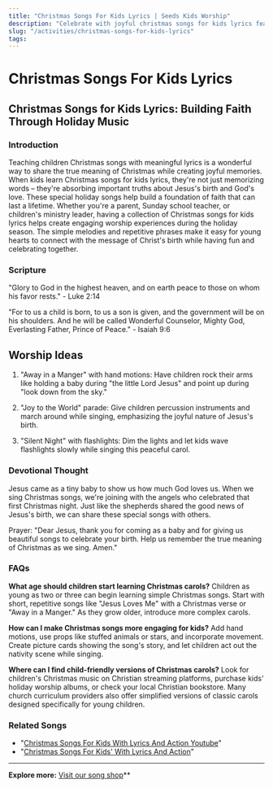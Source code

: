 ```yaml
---
title: "Christmas Songs For Kids Lyrics | Seeds Kids Worship"
description: "Celebrate with joyful christmas songs for kids lyrics featuring biblical Christmas themes. Holiday worship music for children and families."
slug: "/activities/christmas-songs-for-kids-lyrics"
tags:
---
```


# Christmas Songs For Kids Lyrics

## Christmas Songs for Kids Lyrics: Building Faith Through Holiday Music

### Introduction
Teaching children Christmas songs with meaningful lyrics is a wonderful way to share the true meaning of Christmas while creating joyful memories. When kids learn Christmas songs for kids lyrics, they're not just memorizing words – they're absorbing important truths about Jesus's birth and God's love. These special holiday songs help build a foundation of faith that can last a lifetime. Whether you're a parent, Sunday school teacher, or children's ministry leader, having a collection of Christmas songs for kids lyrics helps create engaging worship experiences during the holiday season. The simple melodies and repetitive phrases make it easy for young hearts to connect with the message of Christ's birth while having fun and celebrating together.

### Scripture
"Glory to God in the highest heaven, and on earth peace to those on whom his favor rests." - Luke 2:14

"For to us a child is born, to us a son is given, and the government will be on his shoulders. And he will be called Wonderful Counselor, Mighty God, Everlasting Father, Prince of Peace." - Isaiah 9:6

## Worship Ideas
1. "Away in a Manger" with hand motions: Have children rock their arms like holding a baby during "the little Lord Jesus" and point up during "look down from the sky."

2. "Joy to the World" parade: Give children percussion instruments and march around while singing, emphasizing the joyful nature of Jesus's birth.

3. "Silent Night" with flashlights: Dim the lights and let kids wave flashlights slowly while singing this peaceful carol.

### Devotional Thought
Jesus came as a tiny baby to show us how much God loves us. When we sing Christmas songs, we're joining with the angels who celebrated that first Christmas night. Just like the shepherds shared the good news of Jesus's birth, we can share these special songs with others.

Prayer: "Dear Jesus, thank you for coming as a baby and for giving us beautiful songs to celebrate your birth. Help us remember the true meaning of Christmas as we sing. Amen."

### FAQs
**What age should children start learning Christmas carols?**
Children as young as two or three can begin learning simple Christmas songs. Start with short, repetitive songs like "Jesus Loves Me" with a Christmas verse or "Away in a Manger." As they grow older, introduce more complex carols.

**How can I make Christmas songs more engaging for kids?**
Add hand motions, use props like stuffed animals or stars, and incorporate movement. Create picture cards showing the song's story, and let children act out the nativity scene while singing.

**Where can I find child-friendly versions of Christmas carols?**
Look for children's Christmas music on Christian streaming platforms, purchase kids' holiday worship albums, or check your local Christian bookstore. Many church curriculum providers also offer simplified versions of classic carols designed specifically for young children.

### Related Songs

- "[Christmas Songs For Kids With Lyrics And Action Youtube](/activities/christmas-songs-for-kids-with-lyrics-and-action-youtube/)"
- "[Christmas Songs For Kids' With Lyrics And Action](/activities/christmas-songs-for-kids-with-lyrics-and-action/)"

---

**Explore more:** [Visit our song shop](https://seedskidsworship.com/shop)**

<!-- Schema Markup -->
<script type="application/ld+json">
{
  "@context": "https://schema.org",
  "@type": "MusicRecording",
  "name": "Christmas Songs For Kids Lyrics",
  "byArtist": {
    "@type": "MusicGroup",
    "name": "Seeds Kids Worship"
  },
  "isFamilyFriendly": true,
  "url": "https://seedskidsworship.com/activities/christmas-songs-for-kids-lyrics/"
}
</script>